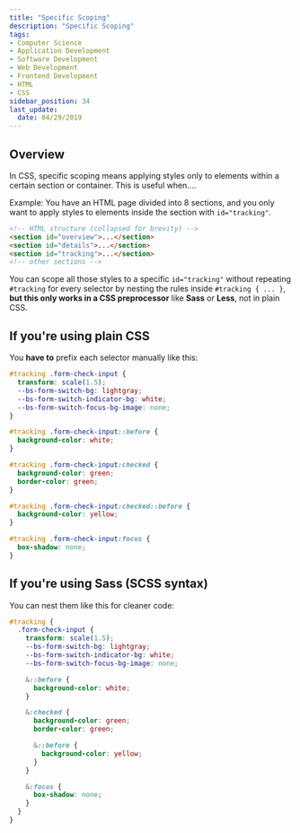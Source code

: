 ```yaml
---
title: "Specific Scoping"
description: "Specific Scoping"
tags:
- Computer Science
- Application Development
- Software Development
- Web Development
- Frontend Development
- HTML
- CSS
sidebar_position: 34
last_update:
  date: 04/29/2019
---
```


## Overview

In CSS, specific scoping means applying styles only to elements within a certain section or container. This is useful when....

Example: You have an HTML page divided into 8 sections, and you only want to apply styles to elements inside the section with `id="tracking"`.

```html
<!-- HTML structure (collapsed for brevity) -->
<section id="overview">...</section>
<section id="details">...</section>
<section id="tracking">...</section>
<!-- other sections -->
```

You can scope all those styles to a specific `id="tracking"` without repeating `#tracking` for every selector by nesting the rules inside `#tracking { ... }`, **but this only works in a CSS preprocessor** like **Sass** or **Less**, not in plain CSS.

## If you're using plain CSS

You **have to** prefix each selector manually like this:

```css
#tracking .form-check-input {
  transform: scale(1.5);
  --bs-form-switch-bg: lightgray;
  --bs-form-switch-indicator-bg: white;
  --bs-form-switch-focus-bg-image: none;
}

#tracking .form-check-input::before {
  background-color: white;
}

#tracking .form-check-input:checked {
  background-color: green;
  border-color: green;
}

#tracking .form-check-input:checked::before {
  background-color: yellow;
}

#tracking .form-check-input:focus {
  box-shadow: none;
}
```

## If you're using Sass (SCSS syntax)

You can nest them like this for cleaner code:

```scss
#tracking {
  .form-check-input {
    transform: scale(1.5);
    --bs-form-switch-bg: lightgray;
    --bs-form-switch-indicator-bg: white;
    --bs-form-switch-focus-bg-image: none;

    &::before {
      background-color: white;
    }

    &:checked {
      background-color: green;
      border-color: green;

      &::before {
        background-color: yellow;
      }
    }

    &:focus {
      box-shadow: none;
    }
  }
}
```
